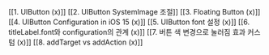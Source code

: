 [[1. UIButton (x)]]
[[2. UIButton SystemImage 조절]]
[[3. Floating Button (x)]]
[[4. UIButton Configuration in iOS 15 (x)]]
[[5. UIButton font 설정 (x)]]
[[6. titleLabel.font와 configuration의 관계 (x)]]
[[7. 버튼 색 변경으로 눌러짐 효과 커스텀 (x)]]
[[8. addTarget vs addAction (x)]]